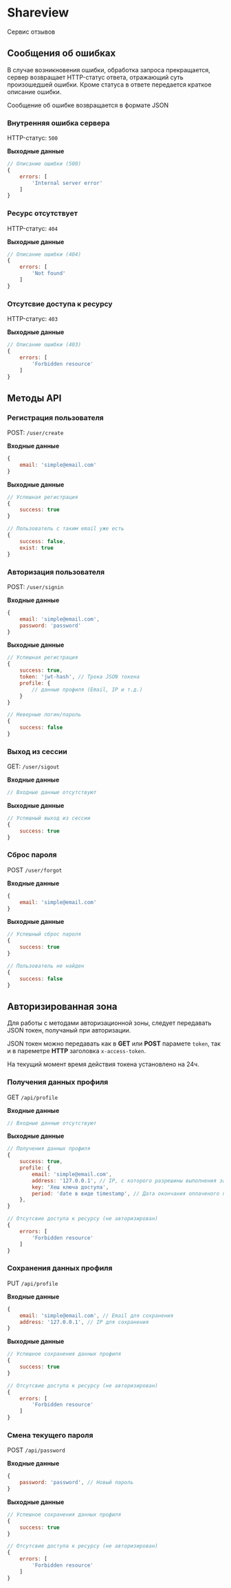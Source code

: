 # Shareview
Сервис отзывов

## Сообщения об ошибках

В случае возникновения ошибки, обработка запроса прекращается,
сервер возвращает HTTP-статус ответа, отражающий суть произошедшей ошибки.
Кроме статуса в ответе передается краткое описание ошибки.

Сообщение об ошибке возвращается в формате JSON

### Внутренняя ошибка сервера
HTTP-статус: `500`

**Выходные данные**
```js
// Описание ошибки (500)
{
    errors: [
        'Internal server error'
    ]
}
```

### Ресурс отсутствует
HTTP-статус: `404`

**Выходные данные**
```js
// Описание ошибки (404)
{
    errors: [
        'Not found'
    ]
}
```

### Отсутсвие доступа к ресурсу
HTTP-статус: `403`

**Выходные данные**
```js
// Описание ошибки (403)
{
    errors: [
        'Forbidden resource'
    ]
}
```

## Методы API
### Регистрация пользователя
POST: `/user/create`

**Входные данные**
```js
{
    email: 'simple@email.com'
}
```

**Выходные данные**
```js
// Успешная регистрация
{
    success: true
}
```

```js
// Пользователь с таким email уже есть
{
    success: false,
    exist: true
}
```

### Авторизация пользователя
POST: `/user/signin`

**Входные данные**
```js
{
    email: 'simple@email.com',
    password: 'password'
}
```

**Выходные данные**
```js
// Успешная регистрация
{
    success: true,
    token: 'jwt-hash', // Трока JSON токена
    profile: {
        // данные профиля (Email, IP и т.д.)
    }
}
```

```js
// Неверные логин/пароль
{
    success: false
}
```

### Выход из сессии
GET: `/user/sigout`

**Входные данные**
```js
// Входные данные отсутствуют
```

**Выходные данные**
```js
// Успешный выход из сессии
{
    success: true
}
```

### Сброс пароля
POST `/user/forgot`

**Входные данные**
```js
{
    email: 'simple@email.com'
}
```

**Выходные данные**
```js
// Успешный сброс пароля
{
    success: true
}
```

```js
// Пользователь не найден
{
    success: false
}
```

## Авторизированная зона

Для работы с методами авторизационной зоны, следует передавать JSON токен, получаный при авторизации.

JSON токен можно передавать как в **GET** или **POST** парамете `token`, так и в пареметре **HTTP** заголовка `x-access-token`.

На текущий момент время действия токена установлено на 24ч.

### Получения данных профиля
GET `/api/profile`

**Входные данные**
```js
// Входные данные отсутствуют
```

**Выходные данные**
```js
// Получения данных профиля
{
    success: true,
    profile: {
        email: 'simple@email.com',
        address: '127.0.0.1', // IP, с которого разрешины выполнения запросов
        key: 'Хеш ключа доступа',
        period: 'date в виде timestamp', // Дата окончания оплаченого периода
    },
}
```

```js
// Отсутсвие доступа к ресурсу (не авторизирован)
{
    errors: [
        'Forbidden resource'
    ]
}
```

### Сохранения данных профиля
PUT `/api/profile`

**Входные данные**
```js
{
    email: 'simple@email.com', // Email для сохранения
    address: '127.0.0.1', // IP для сохранения
}
```

**Выходные данные**
```js
// Успешное сохранения данных профиля
{
    success: true
}
```

```js
// Отсутсвие доступа к ресурсу (не авторизирован)
{
    errors: [
        'Forbidden resource'
    ]
}
```

### Смена текущего пароля
POST `/api/password`

**Входные данные**
```js
{
    password: 'password', // Новый пароль
}
```

**Выходные данные**
```js
// Успешное сохранения данных профиля
{
    success: true
}
```

```js
// Отсутсвие доступа к ресурсу (не авторизирован)
{
    errors: [
        'Forbidden resource'
    ]
}
```
